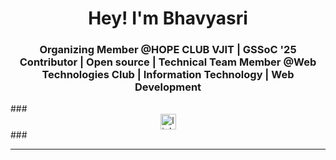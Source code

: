 <h1 align="center">Hey! I'm Bhavyasri</h1>
<h3 align="center">Organizing Member @HOPE CLUB VJIT | GSSoC '25 Contributor | Open source | Technical Team Member @Web Technologies Club | Information Technology | Web Development </h3>
###

<div align="center">
  <a href="https://www.linkedin.com/in/apuri-bhavya-sri/" target="_blank">
    <img src="https://img.shields.io/static/v1?message=LinkedIn&logo=linkedin&label=&color=0077B5&logoColor=white&labelColor=&style=for-the-badge" height="25" alt="linkedin logo"  />
  </a>
</div>
###

----

<!--
**apuri-bhavya/apuri-bhavya** is a ✨ _special_ ✨ repository because its `README.md` (this file) appears on your GitHub profile.

Here are some ideas to get you started:

- 🔭 I’m currently working on ...
- 🌱 I’m currently learning ...
- 👯 I’m looking to collaborate on ...
- 🤔 I’m looking for help with ...
- 💬 Ask me about ...
- 📫 How to reach me: ...
- 😄 Pronouns: ...
- ⚡ Fun fact: ...
-->
